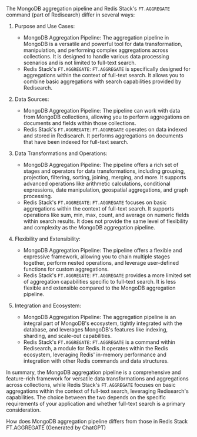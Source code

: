 
The MongoDB aggregation pipeline and Redis Stack's `FT.AGGREGATE` command (part of Redisearch) differ in several ways:

1. Purpose and Use Cases:
   - MongoDB Aggregation Pipeline: The aggregation pipeline in MongoDB is a versatile and powerful tool for data transformation, manipulation, and performing complex aggregations across collections. It is designed to handle various data processing scenarios and is not limited to full-text search.
   - Redis Stack's `FT.AGGREGATE`: `FT.AGGREGATE` is specifically designed for aggregations within the context of full-text search. It allows you to combine basic aggregations with search capabilities provided by Redisearch.

2. Data Sources:
   - MongoDB Aggregation Pipeline: The pipeline can work with data from MongoDB collections, allowing you to perform aggregations on documents and fields within those collections.
   - Redis Stack's `FT.AGGREGATE`: `FT.AGGREGATE` operates on data indexed and stored in Redisearch. It performs aggregations on documents that have been indexed for full-text search.

3. Data Transformations and Operations:
   - MongoDB Aggregation Pipeline: The pipeline offers a rich set of stages and operators for data transformations, including grouping, projection, filtering, sorting, joining, merging, and more. It supports advanced operations like arithmetic calculations, conditional expressions, date manipulation, geospatial aggregations, and graph processing.
   - Redis Stack's `FT.AGGREGATE`: `FT.AGGREGATE` focuses on basic aggregations within the context of full-text search. It supports operations like sum, min, max, count, and average on numeric fields within search results. It does not provide the same level of flexibility and complexity as the MongoDB aggregation pipeline.

4. Flexibility and Extensibility:
   - MongoDB Aggregation Pipeline: The pipeline offers a flexible and expressive framework, allowing you to chain multiple stages together, perform nested operations, and leverage user-defined functions for custom aggregations.
   - Redis Stack's `FT.AGGREGATE`: `FT.AGGREGATE` provides a more limited set of aggregation capabilities specific to full-text search. It is less flexible and extensible compared to the MongoDB aggregation pipeline.

5. Integration and Ecosystem:
   - MongoDB Aggregation Pipeline: The aggregation pipeline is an integral part of MongoDB's ecosystem, tightly integrated with the database, and leverages MongoDB's features like indexing, sharding, and scale-out capabilities.
   - Redis Stack's `FT.AGGREGATE`: `FT.AGGREGATE` is a command within Redisearch, a module for Redis. It operates within the Redis ecosystem, leveraging Redis' in-memory performance and integration with other Redis commands and data structures.

In summary, the MongoDB aggregation pipeline is a comprehensive and feature-rich framework for versatile data transformations and aggregations across collections, while Redis Stack's `FT.AGGREGATE` focuses on basic aggregations within the context of full-text search, leveraging Redisearch's capabilities. The choice between the two depends on the specific requirements of your application and whether full-text search is a primary consideration.

How does MongoDB aggregation pipeline differs from those in Redis Stack FT.AGGREGATE
(Generated by ChatGPT) 